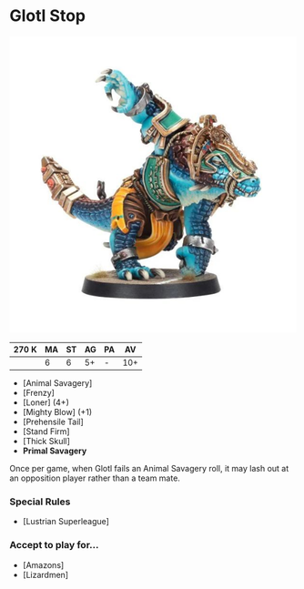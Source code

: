 # Glotl Stop

![](../media/starplayers/BBGlotlStopLead.jpg)

| 270 K  | MA | ST | AG | PA | AV |
| --- | --- | --- | --- | --- | --- |
| | 6 | 6 | 5+ | - | 10+ |

* [Animal Savagery]
* [Frenzy]
* [Loner] (4+)
* [Mighty Blow] (+1)
* [Prehensile Tail]
* [Stand Firm]
* [Thick Skull]
* **Primal Savagery**

Once per game, when Glotl fails an Animal Savagery roll, it may lash out at an opposition player rather than a team mate.

### Special Rules
* [Lustrian Superleague]

### Accept to play for...
* [Amazons]
* [Lizardmen]
